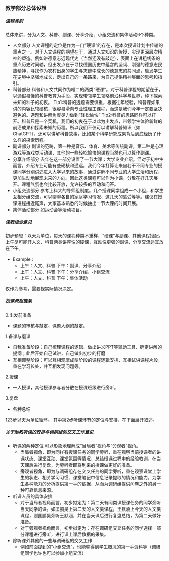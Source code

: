### 教学部分总体设想

##### 课程类别
总体来讲，分为人文、科普、副课、分享介绍、小组交流和集体活动6个种类。
* 人文部分
人文课程的定位是作为一门“硬课”的存在，是本次授课计划中传输的重点之一。对于人文课程的期望在于，通过人文知识的传授，实现更深层次精神的塑造。例如讲德意志近现代史（当然还没有敲定），表面上在讲粗线条的重点历史时间轴，但出发点在于寻找德国历史中蕴含的坚韧、刚强的德意志民族精神，寻找作为农村出身的学生与夹缝中成长的德意志的共同点，启发学生在逆境中坚强地成长，走出自己的一条路来，为自己提供精神层面的思考和指引。
* 科普部分
科普和人文共同作为唯二的两类“硬课”。对于科普课程的期望在于，以通俗易懂的科普教育为手段，实现带领学生领略前沿科学与世界，种下探索未知的种子的初衷。
Tip1:科普的选题需要慎重，根据往年经验，科普课如果讲的内容比较硬核，很容易滑向专业性理工课程，而这是我们今年一定要坚决避免的。选题和讲解角度尽力做到“轻松愉快”
Tip2:科普的思路同样可以打开。科普只是一个契机，我们的初衷在于以此为出发点，带领学生体验新鲜的前沿成果和探索未知的历程。所以我们不仅可以讲解科普知识（如ChatGPT），还可以讲解科普故事，比如某个科学研究成果背后到底经历了什么样的探索历程。
* 副课部分
副课的范畴，第一种是音乐、体育、美术等传统副课，第二种是心理游戏等游戏类活动课，其他的一些轻松愉快的课程当然也可以算作副课。
* 分享介绍部分
去年在这一部分设置了一节大课：大学专业介绍。但对于初中生而言，介绍专业可能有些硬核和遥远。我们今年打算让来自若干不同专业的授课同学分别讲述进入大学以来的故事，通过讲解不同专业的大学生活和历程，更加生动地展现未来的方向。因此这类课程可以作为小课，分散在好几天展开。课程气氛也会比较开放，允许较多的互动和问答。
* 小组交流部分
参考上科大的导师组制度。几个授课同学组成一个小组，和学生互相分组交流，可以聊聊各自的家庭学习情况、这几天的感受等等。建议在授课进程接近尾声，大家基本熟悉的时候抽出一节大课的时间开展。
* 集体活动部分
如运动会等活动项目。

##### 课表组合意见
初步预想：以天为单位，每天的课程种类不重样，“硬课”与副课、其他课程搭配。上午尽可能开人文、科普两类讲座性的硬课，互动性更强的副课、分享交流适宜放在下午。
* Example：
  * 上午：人文、科普
    下午：副课、分享介绍
  * 上午：人文、科普
    下午：分享介绍、小组交流
  * 上午：人文、科普
    下午：集体活动

仅作为参考，需要视实际情况决定。

##### 授课流程链条
0.出发前准备
  * 课题的审核与敲定、课题大纲的敲定。

1.备课与磨课
  * 自我准备阶段：自己梳理课程的逻辑、做出讲义PPT等辅助工具、确定讲解的提纲；此后开始自己试讲，自己做出初步的打磨
  * 互相调整阶段：可以互相观摩成型阶段的课程逻辑安排、互相试讲课程片段，重在学习长处，并互相发现问题等。

2.授课
  * 一人授课，其他授课参与者分散在授课班级进行旁听。

3.复盘
  * 各种总结

123步以天为单位循环。
其中第2步听课环节的定位与安排，在下面展开叙述。

##### 关于助教听课的安排与调研组的交叉工作意见
* 听课的两种定位
可以形象地理解成“当局者”视角与“旁观者”视角。
  * 当局者视角，即为同样有授课任务的同学旁听，重在观察当前授课者的讲课状态、课堂互动、课堂氛围等情况，总结授课过程中的经验教训，在当天课后进行复盘，为旁听者即将到来的授课做更好的准备。
  * 旁观者视角，即为与调研组存在交叉任务的同学旁听，重在观察课堂上学生的状态、相关学习习惯、课堂笔记中信息记录提取的情况和能力，为学生各种能力的分析提供第一手的依据，从而为调研组提供问卷之外的另一种可靠信息来源。
* 听课人员的具体安排
  * 对于当局者视角而言，初步拟定为：第二天有同类课授课任务的同学旁听当天同学的课。如匡鹏昊上第二天的人文类课程，王默涵上今天的人文类课程，则匡鹏昊旁听王默涵，并在当天课后进行复盘总结，为第二天做好准备。
  * 对于旁观者视角而言，初步拟定为：存在调研组交叉任务的同学选择一部分课程进行旁听，进行课上课后数据的采集。
* 除听课外其他的一些与调研组的交叉工作
  * 例如前面提到的“小组交流”，也能够得到学生概况的第一手资料等（调研组同学也许也可以参加小组交流）





